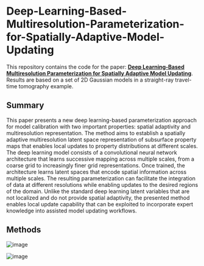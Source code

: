 # Deep-Learning-Based-Multiresolution-Parameterization-for-Spatially-Adaptive-Model-Updating
This repository contains the code for the paper: [**Deep Learning-Based Multiresolution Parameterization for Spatially Adaptive Model Updating**](https://onepetro.org/spersc/proceedings-abstract/23RSC/3-23RSC/D010S001R014/518346). Results are based on a set of 2D Gaussian models in a straight-ray travel-time tomography example.

## Summary
This paper presents a new deep learning-based parameterization approach for model calibration with two important properties: spatial adaptivity and multiresolution representation. The method aims to establish a spatially adaptive multiresolution latent space representation of subsurface property maps that enables local updates to property distributions at different scales. The deep learning model consists of a convolutional neural network architecture that learns successive mapping across multiple scales, from a coarse grid to increasingly finer grid representations. Once trained, the architecture learns latent spaces that encode spatial information across multiple scales. The resulting parameterization can facilitate the integration of data at different resolutions while enabling updates to the desired regions of the domain. Unlike the standard deep learning latent variables that are not localized and do not provide spatial adaptivity, the presented method enables local update capability that can be exploited to incorporate expert knowledge into assisted model updating workflows. 

## Methods
![image](https://github.com/mahammadvaliyev/Deep-Learning-Based-Multiresolution-Parameterization-for-Spatially-Adaptive-Model-Updating/assets/68789630/f2195080-0618-464a-aa2c-abf4cab3e4db)



![image](https://github.com/mahammadvaliyev/Deep-Learning-Based-Multiresolution-Parameterization-for-Spatially-Adaptive-Model-Updating/assets/68789630/d7f95313-57ed-426e-8cb6-2353ac7ae81f)
